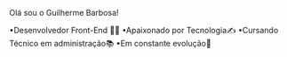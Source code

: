 Olá sou o Guilherme Barbosa!

•Desenvolvedor Front-End 🧑‍💻
•Apaixonado por Tecnologia✍️
•Cursando Técnico em administração📚 
•Em constante evolução🚀

<!---
guilhermebarbosa98/guilhermebarbosa98 is a ✨ special ✨ repository because its `README.md` (this file) appears on your GitHub profile.
You can click the Preview link to take a look at your changes.
--->
